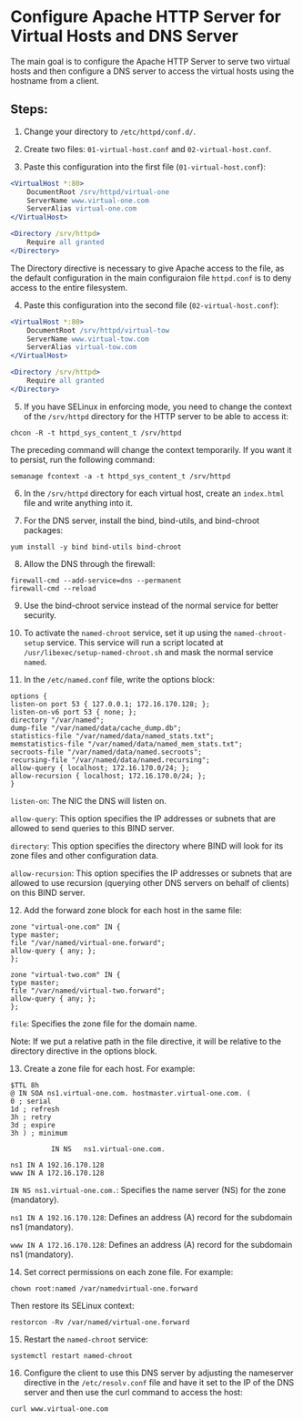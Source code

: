 # Configure Apache HTTP Server for Virtual Hosts and DNS Server

The main goal is to configure the Apache HTTP Server to serve two virtual hosts and then configure a DNS server to access the virtual hosts using the hostname from a client.

## Steps:

1. Change your directory to `/etc/httpd/conf.d/`.

2. Create two files: `01-virtual-host.conf` and `02-virtual-host.conf`.

3. Paste this configuration into the first file (`01-virtual-host.conf`):

```apache
<VirtualHost *:80>
    DocumentRoot /srv/httpd/virtual-one
    ServerName www.virtual-one.com
    ServerAlias virtual-one.com
</VirtualHost>

<Directory /srv/httpd>
    Require all granted
</Directory>
```

The Directory directive is necessary to give Apache access to the file, as the default configuration in the main configuraion file `httpd.conf` is to deny access to the entire filesystem.

4. Paste this configuration into the second file (`02-virtual-host.conf`):

```apache
<VirtualHost *:80>
    DocumentRoot /srv/httpd/virtual-tow
    ServerName www.virtual-tow.com
    ServerAlias virtual-tow.com
</VirtualHost>

<Directory /srv/httpd>
    Require all granted
</Directory>
```

5. If you have SELinux in enforcing mode, you need to change the context of the `/srv/httpd` directory for the HTTP server to be able to access it:

```
chcon -R -t httpd_sys_content_t /srv/httpd
```

The preceding command will change the context temporarily. If you want it to persist, run the following command:

```
semanage fcontext -a -t httpd_sys_content_t /srv/httpd
```

6. In the `/srv/httpd` directory for each virtual host, create an `index.html` file and write anything into it.

7. For the DNS server, install the bind, bind-utils, and bind-chroot packages:

```
yum install -y bind bind-utils bind-chroot
```

8. Allow the DNS through the firewall:

```
firewall-cmd --add-service=dns --permanent
firewall-cmd --reload
```

9. Use the bind-chroot service instead of the normal service for better security.

10. To activate the `named-chroot` service, set it up using the `named-chroot-setup` service. This service will run a script located at `/usr/libexec/setup-named-chroot.sh` and mask the normal service `named`.

11. In the `/etc/named.conf` file, write the options block:

```
options {
listen-on port 53 { 127.0.0.1; 172.16.170.128; };
listen-on-v6 port 53 { none; };
directory "/var/named";
dump-file "/var/named/data/cache_dump.db";
statistics-file "/var/named/data/named_stats.txt";
memstatistics-file "/var/named/data/named_mem_stats.txt";
secroots-file "/var/named/data/named.secroots";
recursing-file "/var/named/data/named.recursing";
allow-query { localhost; 172.16.170.0/24; };
allow-recursion { localhost; 172.16.170.0/24; };
}
```

`listen-on`: The NIC the DNS will listen on.

`allow-query`: This option specifies the IP addresses or subnets that are allowed to send queries to this BIND server.

`directory`: This option specifies the directory where BIND will look for its zone files and other configuration data.

`allow-recursion`: This option specifies the IP addresses or subnets that are allowed to use recursion (querying other DNS servers on behalf of clients) on this BIND server.

12. Add the forward zone block for each host in the same file:

```
zone "virtual-one.com" IN {
type master;
file "/var/named/virtual-one.forward";
allow-query { any; };
};

zone "virtual-two.com" IN {
type master;
file "/var/named/virtual-two.forward";
allow-query { any; };
};
```

`file`: Specifies the zone file for the domain name.

Note: If we put a relative path in the file directive, it will be relative to the directory directive in the options block.

13. Create a zone file for each host. For example:

```
$TTL 8h
@ IN SOA ns1.virtual-one.com. hostmaster.virtual-one.com. (
0 ; serial
1d ; refresh
3h ; retry
3d ; expire
3h ) ; minimum

          IN NS   ns1.virtual-one.com.

ns1 IN A 192.16.170.128
www IN A 172.16.170.128
```

`IN NS ns1.virtual-one.com.`: Specifies the name server (NS) for the zone (mandatory).

`ns1 IN A 192.16.170.128`: Defines an address (A) record for the subdomain ns1 (mandatory).

`www IN A 172.16.170.128`: Defines an address (A) record for the subdomain ns1 (mandatory).

14. Set correct permissions on each zone file. For example:

```
chown root:named /var/namedvirtual-one.forward
```

Then restore its SELinux context:

```
restorcon -Rv /var/named/virtual-one.forward
```

15. Restart the `named-chroot` service:

```
systemctl restart named-chroot
```

16. Configure the client to use this DNS server by adjusting the nameserver directive in the `/etc/resolv.conf` file and have it set to the IP of the DNS server and then use the curl command to access the host:

```
curl www.virtual-one.com
```
